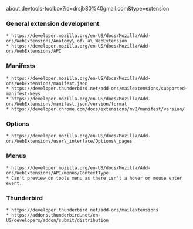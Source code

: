 about:devtools-toolbox?id=drsjb80%40gmail.com&type=extension

### General extension development
    * https://developer.mozilla.org/en-US/docs/Mozilla/Add-ons/WebExtensions/Anatomy\_of\_a\_WebExtension
    * https://developer.mozilla.org/en-US/docs/Mozilla/Add-ons/WebExtensions/API

### Manifests
    * https://developer.mozilla.org/en-US/docs/Mozilla/Add-ons/WebExtensions/manifest.json
    * https://developer.thunderbird.net/add-ons/mailextensions/supported-manifest-keys
    * https://developer.mozilla.org/en-US/docs/Mozilla/Add-ons/WebExtensions/manifest.json/version/format
    * https://developer.chrome.com/docs/extensions/mv2/manifest/version/

### Options
    * https://developer.mozilla.org/en-US/docs/Mozilla/Add-ons/WebExtensions/user\_interface/Options\_pages

### Menus
    * https://developer.mozilla.org/en-US/docs/Mozilla/Add-ons/WebExtensions/API/menus/ContextType
    * Can't preview on tools menu as there isn't a hover or mouse enter event.

### Thunderbird
    * https://developer.thunderbird.net/add-ons/mailextensions
    * https://addons.thunderbird.net/en-US/developers/addon/submit/distribution
